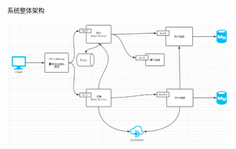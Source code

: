 系统整体架构

![系统整体架构图](https://github.com/MarkShen1992/docker-kubernetes-practice/blob/master/docs/archetecture.png)



